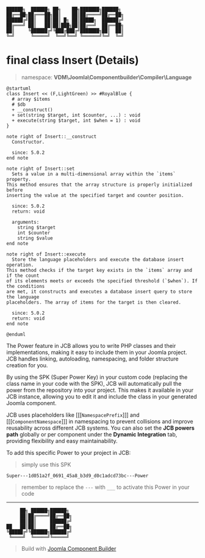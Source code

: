 ```
██████╗  ██████╗ ██╗    ██╗███████╗██████╗
██╔══██╗██╔═══██╗██║    ██║██╔════╝██╔══██╗
██████╔╝██║   ██║██║ █╗ ██║█████╗  ██████╔╝
██╔═══╝ ██║   ██║██║███╗██║██╔══╝  ██╔══██╗
██║     ╚██████╔╝╚███╔███╔╝███████╗██║  ██║
╚═╝      ╚═════╝  ╚══╝╚══╝ ╚══════╝╚═╝  ╚═╝
```
# final class Insert (Details)
> namespace: **VDM\Joomla\Componentbuilder\Compiler\Language**

```uml
@startuml
class Insert << (F,LightGreen) >> #RoyalBlue {
  # array $items
  # $db
  + __construct()
  + set(string $target, int $counter, ...) : void
  + execute(string $target, int $when = 1) : void
}

note right of Insert::__construct
  Constructor.

  since: 5.0.2
end note

note right of Insert::set
  Sets a value in a multi-dimensional array within the `items` property.
This method ensures that the array structure is properly initialized before
inserting the value at the specified target and counter position.

  since: 5.0.2
  return: void
  
  arguments:
    string $target
    int $counter
    string $value
end note

note right of Insert::execute
  Store the language placeholders and execute the database insert operation.
This method checks if the target key exists in the `items` array and if the count
of its elements meets or exceeds the specified threshold (`$when`). If the conditions
are met, it constructs and executes a database insert query to store the language
placeholders. The array of items for the target is then cleared.

  since: 5.0.2
  return: void
end note
 
@enduml
```

The Power feature in JCB allows you to write PHP classes and their implementations, making it easy to include them in your Joomla project. JCB handles linking, autoloading, namespacing, and folder structure creation for you.

By using the SPK (Super Power Key) in your custom code (replacing the class name in your code with the SPK), JCB will automatically pull the power from the repository into your project. This makes it available in your JCB instance, allowing you to edit it and include the class in your generated Joomla component.

JCB uses placeholders like [[[`NamespacePrefix`]]] and [[[`ComponentNamespace`]]] in namespacing to prevent collisions and improve reusability across different JCB systems. You can also set the **JCB powers path** globally or per component under the **Dynamic Integration** tab, providing flexibility and easy maintainability.

To add this specific Power to your project in JCB:

> simply use this SPK
```
Super---1d051a2f_0691_45a8_b3d9_d0c1adcd73bc---Power
```
> remember to replace the `---` with `___` to activate this Power in your code

---
```
     ██╗ ██████╗██████╗
     ██║██╔════╝██╔══██╗
     ██║██║     ██████╔╝
██   ██║██║     ██╔══██╗
╚█████╔╝╚██████╗██████╔╝
 ╚════╝  ╚═════╝╚═════╝
```
> Build with [Joomla Component Builder](https://git.vdm.dev/joomla/Component-Builder)

